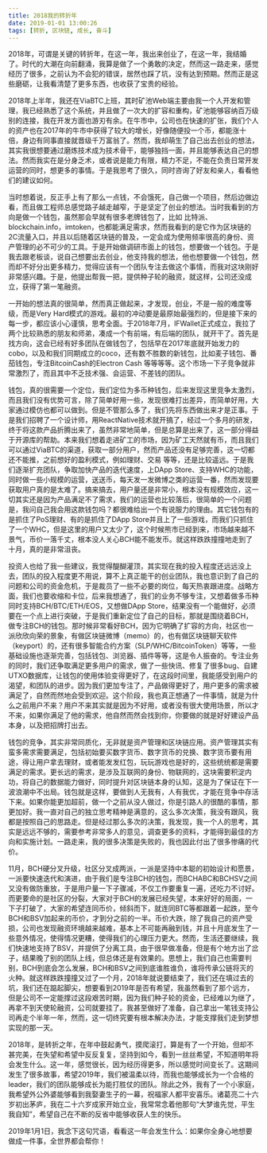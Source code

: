 ```yaml
---
title: 2018我的转折年
date: 2019-01-01 13:00:26
tags: [转折, 区块链, 成长, 奋斗]
---
```


2018年，可谓是关键的转折年，在这一年，我出来创业了，在这一年，我结婚了。时代的大潮在向前翻涌，我算是做了一个勇敢的决定，然而这一路走来，感觉经历了很多，之前认为不会犯的错误，居然也踩了坑，没有达到预期。然而正是这些磨砺，让我看清楚了更多东西，也收获了宝贵的经验。

2018年上半年，我还在ViaBTC上班，其时矿池Web端主要由我一个人开发和管理，我已经熟悉了这个系统，并且做了一次大的扩容和重构，矿池能够容纳百万级别的连接，我在开发方面也游刃有余。在牛市中，公司也在快速的扩张，我们个人的资产也在2017年的牛市中获得了较大的增长，好像随便投一个币，都能涨十倍，身边有同事直接就晋级千万富翁了。然而，我却萌生了自己出去创业的想法，其实我很想要通过磨炼技术成为技术骨干，能够独挡一面，并且能够表达自己的想法。然而我实在是分身乏术，或者说是能力有限，精力不足，不能在负责日常开发运营的同时，想更多的事情。于是我思考了很久，同时咨询了好友和亲人，看看他们的建议如何。

当时想着说，反正手上有了那么一点钱，不会饿死，自己做一个项目，然后边做边看，而且做工程师总感觉路子越走越窄，于是坚定了创业的想法。当时我看到的方向是做一个钱包，虽然那会早就有很多老牌钱包了，比如 比特派、blockchain.info，imtoken，也都能满足需求，然而我看到的是它作为区块链的2C流量入口，并且以后随着区块链的普及，一定会成为使用频率很高的身份、资产管理的必不可少的工具。于是开始做调研市面上的钱包，想要做一个钱包。于是我去跟老板谈，说自己想要出去创业，他支持我的想法，他也想要做一个钱包，然而却不好分出更多精力，觉得应该有一个团队专注去做这个事情，而我对这块刚好非常感兴趣。于是，他提出帮我一把，提供种子轮的融资，就这样，公司还没成立，获得了第一笔融资。

一开始的想法真的很简单，然而真正做起来，才发现，创业，不是一般的难度等级，而是Very Hard模式的游戏。最初的冲动要是最原始最强烈的，但是接下来的每一步，都应该小心谨慎，思考全面。于2018年7月，IFWallet正式成立，我拉了两个比较熟悉的朋友和师弟，凑成一个有前端，有后端的团队，就开干了。首先是找方向，这会已经有好多团队在做钱包了，包括早在2017年底就开始发力的cobo，以及和我们同期成立的coco，还有数不胜数的新钱包，比如麦子钱包、番茄钱包，专注BitcoinCash的Electron Cash 等等等等。这个市场一下子竞争就非常激烈了，而且其中不乏技术强、会运营、不差钱的团队。

钱包，真的很需要一个定位，我们定位为多币种钱包，后来发现这里竞争太激烈，而且我们没有优势可言，除了简单好用一些，发现很难打出差异，而简单好用，大家通过模仿也都可以做到。但是不管那么多了，我们先将东西做出来才是正事。于是我们招聘了一个设计师，用ReactNative技术就开搞了，经过一个多月的研发，终于将这款产品折腾出来了，虽然非常地简单，但是总算是出来了，这一部分得益于开源库的帮助。本来我们想着走进矿工的市场，因为矿工天然就有币，而且我们可以通过ViaBTC的渠道，获取一部分用户，然而产品还没有足够完善，这一切都还不能推，之前想好的盈利模式，例如理财、交易 等等，还是比较遥远。于是我们逐渐扩充团队，争取加快产品的迭代速度，上DApp Store、支持WHC的功能，同时做一些小规模的运营，送送币，每天发一发微博之类的运营一番，然而发现要获取用户真的是太难了。搞来搞去，用户量还是非常小，根本没有规模效应，这一切其实还是因为产品满足不了需求，我们的运营也比较落后，很简单的一个问题是，我问自己我会用这款钱包吗？都很难给出一个有说服力的理由。其它钱包有的是抓住了PoS理财、有的是抓住了DApp Store并且上了一些游戏，而我们只抓住了一个WHC，但是这里的用户又太少了，这个时候熊市已经到来，市场越来越不景气，币价一落千丈，根本没人关心BCH能不能发币。就这样跌跌撞撞地走到了十月，真的是非常沮丧。

投资人也给了我一些建议，我觉得醍醐灌顶，其实现在我的投入程度还远远没上去，团队的投入程度更不用说，算不上真正能干的创业团队，我也意识到了自己的问题和公司的资金危机，于是裁员了一些不必要的岗位，每天热衷跟进度。战略方面，我们也要收缩和卡位，后来我想通了，我们的业务不够专注，又想着做多币种同时支持BCH/BTC/ETH/EOS，又想做DApp Store，结果没有一个能做好，必须要在一个点上进行突破，于是我们重新定位了自己的目标，那就是围绕着BCH，做专注BCH的钱包。那时候非常看好BCH，因为它明确了扩容的方向，社区也一派欣欣向荣的景象，有做区块链微博（memo）的，也有做区块链聊天软件（keyport）的，还有很多智能合约方案（SLP/WHC/BitcoinToken）等等，一些基础设施也逐渐完善，包括钱包、浏览器、插件等等，这是令人振奋的。专注业务的同时，我们还争取满足更多用户的需求，做了一些快讯、修复了很多bug、自建UTXO数据库，让钱包的使用体验变得更好了，在这段时间里，我能感受到用户的渴望，和团队的进步。因为我们更加专注了，产品做得更好了，用户更多的需求被满足了，自然而然地会受到欢迎。这个阶段，我也真正想通了一件事情，就是为什么之前用户不来？用户不来其实就是因为不好用，或者没有很大使用场景，所以才不来，如果你满足了他的需求，他自然而然会找到你，你要做的就是好好建设产品本身，以及把招牌打出去。

钱包的竞争，其实非常同质化，无非就是资产管理和区块链应用。资产管理其实有蛮多需求需要满足，包括初始要买数字货币、数字货币的兑换、数字货币要有用途，得让用户拿去理财，或者能发发红包，玩玩游戏也是好的，这些统统都是需要满足的需求。更长远的需求，是涉及互联网的身份、物联网的，这块需要积淀内功，将自己的数据能力做好，同时提升对区块链本身的认知，这是为了保证在下一波浪潮中不出局。钱包就是这样，要做到人无我有，人有我优，才能在竞争中存活下来。如果你能更加超前，做一个之前从没人做过，你是引路人的很酷的事情，那更加好。我一直对自己的独立思考精神是满意的，这么多次决策，我没有跟风，我都是按照自己的思路走。但是经过那么多次的决策，我发现，我一个人的思考，其实是远远不够的，需要参考非常多人的意见，调查更多的资料，才能得到最佳的方向和实施计划。一路走来，我的很多决策是失败的，我也因此付出了很多惨痛的代价。

11月，BCH硬分叉升级，社区分叉成两派，一派是坚持中本聪的初始设计和愿景，一派要快速迭代和演进，由于我们是专注BCH的钱包，而BCHABC和BCHSV之间又没有做防重放，于是用户量一下子骤减，不仅工作要重复一遍，还吃力不讨好。而更要命的是社区的分裂，大家对于BCH的发展已经失望，本来好好的局面，一下子打破了，大家的希望连同币价，倾斜而下，就连同BTC等都跟着一起跌，至今BCH和BSV加起来的币价，才到分之前的一半。币价大跌，除了我自己的资产受损，公司也发现融资环境越来越难，基本上不可能再融到钱，并且十月底发生了一些意外情况，使得情况更糟，使得我们的心理压力更大。然而，生活还要继续，我们快速地支持了BSV，并提供了分离工具，由于很早做准备，但是有个地方出了岔子，结果晚了别的团队上线，但总体还是有效果的。思想上，我们自己也需要判别，BCH到底会怎么发展，BCH和BSV之间到底谁胜谁负，谁将传承公链将灭的火种。就这样跌跌撞撞又过了一个月，2018年就说要结束了，我们还在填过去的坑，我们还在踮起脚尖，想要看到2019年是否有希望，我虽然看到了那个远方，但是公司不一定能撑过这段艰苦时期，因为我们种子轮的资金，已经难以为继了，再拿不到天使轮融资，公司就要挂了。我甚至做好了准备，自己拿出一笔钱支持公司再走个半年一年，然而，这一切终究要有根本解决办法，才能支撑我们走到梦想实现的那一天。

2018年，是转折之年，在年中鼓起勇气，摸爬滚打，算是有了一个开始，但却不甚完美，在失望和希望中反反复复，坚持到如今，看到一丝丝希望，不知道明年将会发生什么。这一年，感觉很长，因为经历得更多，所以感觉时间变长了。这期间发生了很多故事，希望2019年，我们被温柔以待，而我也能够成长为一个合格的leader，我们的团队能够成长为能打胜仗的团队。除此之外，我有了一个小家庭，我希望外公外婆能够看到我娶妻生子的一幕，祝福家人都平安喜乐。诸葛亮二十六岁初出茅庐，我在二十六岁成家开始立业，我常常念着他那句“大梦谁先觉，平生我自知”，希望自己在不断的反省中能够收获人生的快乐。

2019年1月1日，我念下这句咒语，看看这一年会发生什么：如果你全身心地想要做成一件事，全世界都会帮你！

